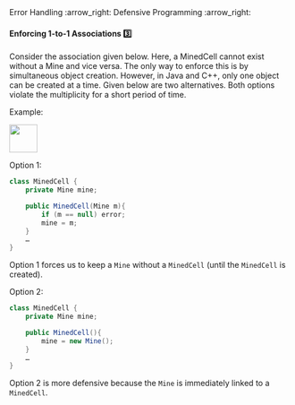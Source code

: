 <link rel="stylesheet" href="{{baseUrl}}/css/textbook.css">

<div class="website-content">

<div id="path">Error Handling :arrow_right: Defensive Programming :arrow_right:</div>

<div id="title">

#### Enforcing 1-to-1 Associations :three:

</div>

<div id="body">

Consider the association given below. Here, a MinedCell cannot exist without a Mine and vice versa. The only way to enforce this is by simultaneous object creation. However, in Java and C++, only one object can be created at a time. Given below are two alternatives. Both options violate the multiplicity for a short period of time.

<tip-box>

Example:

<img src="{{baseUrl}}/errorHandling/defensiveProgramming/1to1Associations/images/minedCell.png" height="50" />
<p/>

Option 1:
```java
class MinedCell {
    private Mine mine;

    public MinedCell(Mine m){
        if (m == null) error;
        mine = m;
    }
    …
}
```

Option 1 forces us to keep a `Mine` without a `MinedCell` (until the `MinedCell` is created).

Option 2:
```java
class MinedCell {
    private Mine mine;

    public MinedCell(){
        mine = new Mine();
    }
    …
}
```

Option 2 is more defensive because the `Mine` is immediately linked to a `MinedCell`.

</tip-box>

</div>

</div>
